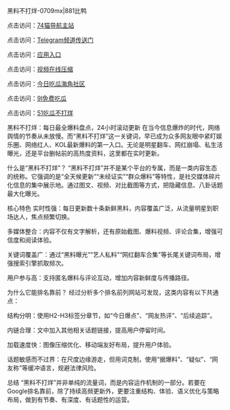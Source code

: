 黑料不打烊-0709mx|881比鸭

点击访问：<a href="https://74mao.com/">74猫导航主站</a>

点击访问：<a href="https://74mao.com/">Telegram频道传送门</a>

点击访问：<a href="https://heiliao9wsbg3.pages.dev ">应用入口</a>

点击访问：<a href="https://heiliaoryrhyu.pages.dev">视频在线压缩</a>

点击访问：<a href="https://heiliaox6jgh3.pages.dev">今日吃瓜海角社区</a>

点击访问：<a href="https://heiliaokof3cy.pages.dev">9I免费吃瓜</a>

点击访问：<a href="https://heiliaotlyq53.pages.dev">51吃瓜不打烊</a>

黑料不打烊：每日最全爆料盘点，24小时滚动更新
在当今信息爆炸的时代，网络舆情的节奏从未放慢。而“黑料不打烊”这一关键词，早已成为众多网友眼中紧盯娱乐圈、网络红人、KOL最新爆料的第一入口。无论是明星翻车、网红崩塌、私生活曝光，还是平台删帖前的高热度资料，这里都在实时更新。

什么是“黑料不打烊”？
“黑料不打烊”并不是某个平台的专属，而是一类内容生态的统称。它强调的是“全天候更新”“未经证实”“群众爆料”等特性，是社交媒体碎片化信息的集中展示地。通过图文、视频、对比截图等方式，把隐藏信息、八卦话题最大化曝光。

核心特色
实时性强：每日更新数十条新鲜黑料，内容覆盖广泛，从流量明星到职场达人，焦点频繁切换。

多媒体整合：内容不仅有文字解析，还有原始截图、爆料视频、评论合集，增强可信度和阅读体验。

关键词覆盖广：通过“黑料曝光”“艺人私料”“网红翻车合集”等长尾关键词布局，增强搜索引擎抓取频次。

用户参与高：支持匿名爆料与评论互动，增加内容新鲜度与传播路径。

为什么它能排名靠前？
经过分析多个排名前列网站可发现，这类内容有以下共通点：

结构分明：使用H2-H3标签分章节，如“今日爆点”、“网友热评”、“后续追踪”。

内链合理：文中加入其他相关话题链接，提高用户停留时间。

加载速度快：图像压缩优化、移动端友好布局，提升用户体验。

话题敏感而不过界：在尺度边缘游走，但用词克制，使用“据爆料”、“疑似”、“网友称”等缓冲语言，规避法律风险。

总结
“黑料不打烊”并非单纯的流量词，而是内容运作机制的一部分。若要在Google排名靠前，除了持续高频更新外，更要注重结构、体验、语义优化与策略布局，做到有节奏、有深度、有话题性的运营。
